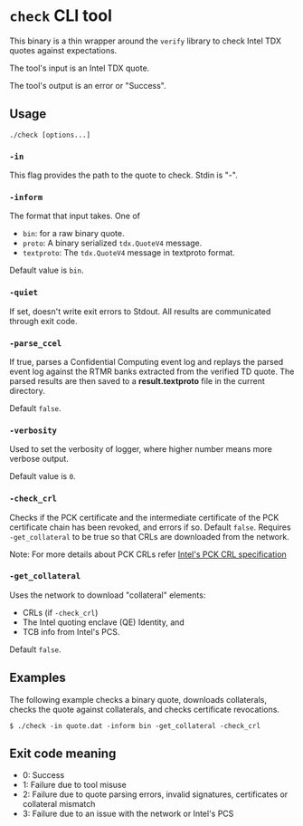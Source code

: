 # `check` CLI tool

This binary is a thin wrapper around the `verify` library to
check Intel TDX quotes against expectations.

The tool's input is an Intel TDX quote.

The tool's output is an error or "Success".

## Usage

```
./check [options...]
```

### `-in`

This flag provides the path to the quote to check. Stdin is "-".

### `-inform`

The format that input takes. One of

*   `bin`: for a raw binary quote.
*   `proto`: A binary serialized `tdx.QuoteV4` message.
*   `textproto`: The `tdx.QuoteV4` message in textproto format.

Default value is `bin`.

### `-quiet`

If set, doesn't write exit errors to Stdout. All results are communicated through exit code.

### `-parse_ccel`

If true, parses a Confidential Computing event log and replays the parsed event log
against the RTMR banks extracted from the verified TD quote. 
The parsed results are then saved to a **result.textproto** file in the current directory.

Default `false`.

### `-verbosity`

Used to set the verbosity of logger, where higher number means more verbose output.

Default value is `0`.

### `-check_crl`

Checks if the PCK certificate and the intermediate certificate of the PCK
certificate chain has been revoked, and errors if so. Default `false`. Requires
`-get_collateral` to be true so that CRLs are downloaded from the network.

Note: For more details about PCK CRLs refer [Intel's PCK CRL specification](https://api.trustedservices.intel.com/documents/Intel_SGX_PCK_Certificate_CRL_Spec-1.5.pdf)

### `-get_collateral`

Uses the network to download "collateral" elements:

*   CRLs (if `-check_crl`)
*   The Intel quoting enclave (QE) Identity, and
*   TCB info from Intel's PCS.

Default `false`.

## Examples

The following example checks a binary quote, downloads collaterals, checks the
quote against collaterals, and checks certificate revocations.

```shell
$ ./check -in quote.dat -inform bin -get_collateral -check_crl
```

## Exit code meaning

*   0: Success
*   1: Failure due to tool misuse
*   2: Failure due to quote parsing errors, invalid signatures, certificates or
 collateral mismatch
*   3: Failure due to an issue with the network or Intel's PCS

